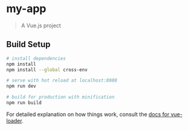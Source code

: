 # my-app

> A Vue.js project

## Build Setup

```bash
# install dependencies
npm install
npm install --global cross-env

# serve with hot reload at localhost:8080
npm run dev

# build for production with minification
npm run build
```

For detailed explanation on how things work, consult the [docs for vue-loader](http://vuejs.github.io/vue-loader).
